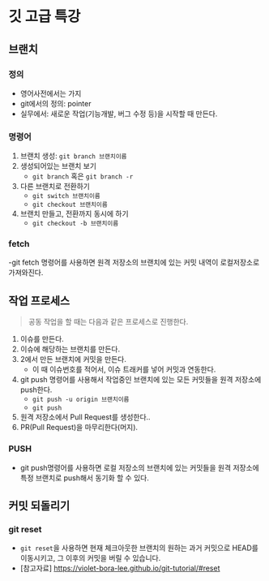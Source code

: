 # 깃 고급 특강

## 브랜치

### 정의
- 영어사전에서는 가지
- git에서의 정의: pointer
- 실무에서: 새로운 작업(기능개발, 버그 수정 등)을 시작할 때 만든다.

### 명령어
1. 브랜치 생성: `git branch 브랜치이름`
2. 생성되어있는 브랜치 보기
    - `git branch` 혹은 `git branch -r`
3. 다른 브랜치로 전환하기
    - `git switch 브랜치이름`
    - `git checkout 브랜치이름`
4. 브랜치 만들고, 전환까지 동시에 하기
    - `git checkout -b 브랜치이름`

### fetch
-git fetch 명령어를 사용하면 원격 저장소의 브랜치에 있는 커밋 내역이 로컬저장소로 가져와진다.

## 작업 프로세스
> 공동 작업을 할 때는 다음과 같은 프로세스로 진행한다.
1. 이슈를 만든다.
2. 이슈에 해당하는 브랜치를 만든다.
3. 2에서 만든 브랜치에 커밋을 만든다.
    - 이 때 이슈번호를 적어서, 이슈 트래커를 넣어 커밋과 연동한다.
4. git push 명령어를 사용해서 작업중인 브랜치에 있는 모든 커밋들을 원격 저장소에 push한다.
    - `git push -u origin 브랜치이름`
    - `git push`
5. 원격 저장소에서 Pull Request를 생성한다..
6. PR(Pull Request)을 마무리한다(머지).

### PUSH
- git push명령어를 사용하면 로컬 저장소의 브랜치에 있는 커밋들을 원격 저장소에 특정 브랜치로 push해서 동기화 할 수 있다.

## 커밋 되돌리기

### git reset
- `git reset`을 사용하면 현재 체크아웃한 브랜치의 원하는 과거 커밋으로 HEAD를 이동시키고, 그 이후의 커밋을 버릴 수 있습니다.
- [참고자료] https://violet-bora-lee.github.io/git-tutorial/#reset
